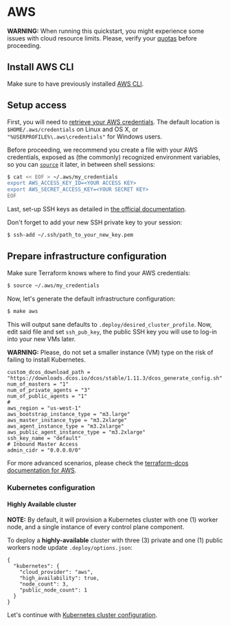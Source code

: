 # AWS

**WARNING:** When running this quickstart, you might experience some issues
with cloud resource limits. Please, verify your [quotas](http://docs.aws.amazon.com/AWSEC2/latest/UserGuide/ec2-resource-limits.html)
before proceeding.

## Install AWS CLI

Make sure to have previously installed [AWS CLI](https://docs.aws.amazon.com/cli/latest/userguide/installing.html).

## Setup access

First, you will need to [retrieve your AWS credentials](http://docs.aws.amazon.com/IAM/latest/UserGuide/id_credentials_access-keys.html).
The default location is `$HOME/.aws/credentials` on Linux and OS X, or `"%USERPROFILE%\.aws\credentials"` for Windows users.

Before proceeding, we recommend you create a file with your AWS credentials,
exposed as (the commonly) recognized environment variables, so you can [`source`](http://tldp.org/HOWTO/Bash-Prompt-HOWTO/x237.html)
it later, in between shell sessions:

```bash
$ cat << EOF > ~/.aws/my_credentials
export AWS_ACCESS_KEY_ID=<YOUR ACCESS KEY>
export AWS_SECRET_ACCESS_KEY=<YOUR SECRET KEY>
EOF
```

Last, set-up SSH keys as detailed in [the official documentation](https://docs.aws.amazon.com/AWSEC2/latest/UserGuide/ec2-key-pairs.html#how-to-generate-your-own-key-and-import-it-to-aws).

Don't forget to add your new SSH private key to your session:

```bash
$ ssh-add ~/.ssh/path_to_your_new_key.pem
```

## Prepare infrastructure configuration

Make sure Terraform knows where to find your AWS credentials:

```bash
$ source ~/.aws/my_credentials
```

Now, let's generate the default infrastructure configuration:

```bash
$ make aws
```

This will output sane defaults to `.deploy/desired_cluster_profile`.
Now, edit said file and set `ssh_pub_key`, the public SSH key you will use to
log-in into your new VMs later.

**WARNING:** Please, do not set a smaller instance (VM) type on the risk of
failing to install Kubernetes.

```
custom_dcos_download_path = "https://downloads.dcos.io/dcos/stable/1.11.3/dcos_generate_config.sh"
num_of_masters = "1"
num_of_private_agents = "3"
num_of_public_agents = "1"
#
aws_region = "us-west-1"
aws_bootstrap_instance_type = "m3.large"
aws_master_instance_type = "m3.2xlarge"
aws_agent_instance_type = "m3.2xlarge"
aws_public_agent_instance_type = "m3.2xlarge"
ssh_key_name = "default"
# Inbound Master Access
admin_cidr = "0.0.0.0/0"
```

For more advanced scenarios, please check the [terraform-dcos documentation for AWS](https://github.com/dcos/terraform-dcos/tree/master/aws).

### Kubernetes configuration

#### Highly Available cluster

**NOTE:** By default, it will provision a Kubernetes cluster with one (1) worker node, and
a single instance of every control plane component.

To deploy a **highly-available** cluster with three (3) private and one (1) public workers node update `.deploy/options.json`:

```
{
  "kubernetes": {
    "cloud_provider": "aws",
    "high_availability": true,
    "node_count": 3,
    "public_node_count": 1
  }
}
```

Let's continue with [Kubernetes cluster configuration](../README.md#kubernetes-configuration).
